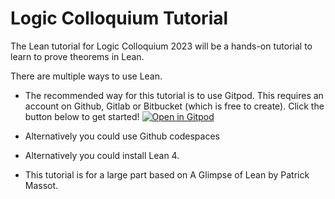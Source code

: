 # Logic Colloquium Tutorial

The Lean tutorial for Logic Colloquium 2023 will be a hands-on tutorial to learn to prove theorems in Lean.

There are multiple ways to use Lean.

* The recommended way for this tutorial is to use Gitpod. This requires an account on Github, Gitlab or Bitbucket (which is free to create). Click the button below to get started!
[![Open in Gitpod](https://gitpod.io/button/open-in-gitpod.svg)](https://gitpod.io/#https://github.com/fpvandoorn/LogicColloquiumTutorial)

* Alternatively you could use Github codespaces

* Alternatively you could install Lean 4.

<!-- After reading the `Introduction.lean` file, you should read explanations and do exercises in the
`Basics` folder, and then choose to work on one file from the `Topics` folder.
Of course you can play with all files from that folder if you have more time. -->

<!-- If you have a lot more time, you should read the book [Mathematics in Lean](https://leanprover-community.github.io/mathematics_in_lean/) (but note that book is currently using the stable version of Lean, Lean 3, whereas this repository uses the brand new Lean 4 which is not yet fully ready for mathematical use). -->

* This tutorial is for a large part based on A Glimpse of Lean by Patrick Massot.